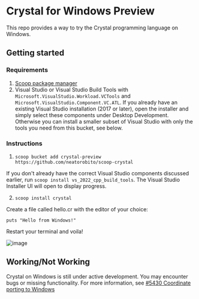 # Crystal for Windows Preview
This repo provides a way to try the Crystal programming language on Windows.

## Getting started

### Requirements
1. [Scoop package manager](https://scoop.sh/)
2. Visual Studio or Visual Studio Build Tools with `Microsoft.VisualStudio.Workload.VCTools` and `Microsoft.VisualStudio.Component.VC.ATL`. If you already have an existing Visual Studio installation (2017 or later), open the installer and simply select these components under Desktop Development. Otherwise you can install a smaller subset of Visual Studio with only the tools you need from this bucket, see below.

### Instructions

1. `scoop bucket add crystal-preview https://github.com/neatorobito/scoop-crystal`

If you don't already have the correct Visual Studio components discussed earlier, run `scoop install vs_2022_cpp_build_tools`. The Visual Studio Installer UI will open to display progress.

2. `scoop install crystal`


Create a file called hello.cr with the editor of your choice:

`puts "Hello from Windows!"`

Restart your terminal and voila!

![image](https://user-images.githubusercontent.com/3013405/143065706-5da8ec8e-b6de-4f28-8a29-74569dc2ae89.png)

## Working/Not Working
Crystal on Windows is still under active development. You may encounter bugs or missing functionality. For more information, see [#5430 Coordinate porting to Windows](https://github.com/crystal-lang/crystal/issues/5430#)
